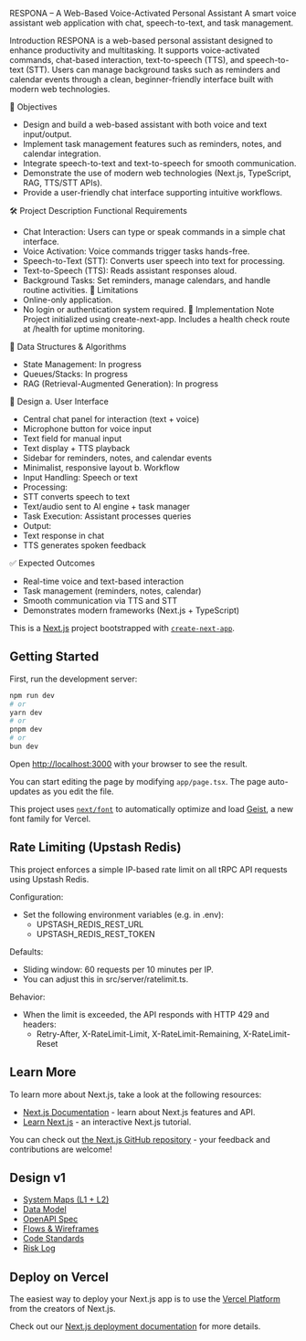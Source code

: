 RESPONA – A Web-Based Voice-Activated Personal Assistant
A smart voice assistant web application with chat, speech-to-text, and task management.

Introduction
RESPONA is a web-based personal assistant designed to enhance productivity and multitasking. It supports voice-activated commands, chat-based interaction, text-to-speech (TTS), and speech-to-text (STT). Users can manage background tasks such as reminders and calendar events through a clean, beginner-friendly interface built with modern web technologies.

🎯 Objectives
- Design and build a web-based assistant with both voice and text input/output.
- Implement task management features such as reminders, notes, and calendar integration.
- Integrate speech-to-text and text-to-speech for smooth communication.
- Demonstrate the use of modern web technologies (Next.js, TypeScript, RAG, TTS/STT APIs).
- Provide a user-friendly chat interface supporting intuitive workflows.

🛠️ Project Description
 Functional Requirements
- Chat Interaction: Users can type or speak commands in a simple chat interface.
- Voice Activation: Voice commands trigger tasks hands-free.
- Speech-to-Text (STT): Converts user speech into text for processing.
- Text-to-Speech (TTS): Reads assistant responses aloud.
- Background Tasks: Set reminders, manage calendars, and handle routine activities.
🚫 Limitations
- Online-only application.
- No login or authentication system required.
📝 Implementation Note
Project initialized using create-next-app. Includes a health check route at /health for uptime monitoring.

🧠 Data Structures & Algorithms
- State Management: In progress
- Queues/Stacks: In progress
- RAG (Retrieval-Augmented Generation): In progress

🎨 Design
a. User Interface
- Central chat panel for interaction (text + voice)
- Microphone button for voice input
- Text field for manual input
- Text display + TTS playback
- Sidebar for reminders, notes, and calendar events
- Minimalist, responsive layout
b. Workflow
- Input Handling: Speech or text
- Processing:
- STT converts speech to text
- Text/audio sent to AI engine + task manager
- Task Execution: Assistant processes queries
- Output:
- Text response in chat
- TTS generates spoken feedback

✅ Expected Outcomes
- Real-time voice and text-based interaction
- Task management (reminders, notes, calendar)
- Smooth communication via TTS and STT
- Demonstrates modern frameworks (Next.js + TypeScript)

This is a [Next.js](https://nextjs.org) project bootstrapped with [`create-next-app`](https://nextjs.org/docs/app/api-reference/cli/create-next-app).

## Getting Started

First, run the development server:

```bash
npm run dev
# or
yarn dev
# or
pnpm dev
# or
bun dev
```

Open [http://localhost:3000](http://localhost:3000) with your browser to see the result.

You can start editing the page by modifying `app/page.tsx`. The page auto-updates as you edit the file.

This project uses [`next/font`](https://nextjs.org/docs/app/building-your-application/optimizing/fonts) to automatically optimize and load [Geist](https://vercel.com/font), a new font family for Vercel.

## Rate Limiting (Upstash Redis)

This project enforces a simple IP-based rate limit on all tRPC API requests using Upstash Redis.

Configuration:
- Set the following environment variables (e.g. in .env):
  - UPSTASH_REDIS_REST_URL
  - UPSTASH_REDIS_REST_TOKEN

Defaults:
- Sliding window: 60 requests per 10 minutes per IP.
- You can adjust this in src/server/ratelimit.ts.

Behavior:
- When the limit is exceeded, the API responds with HTTP 429 and headers:
  - Retry-After, X-RateLimit-Limit, X-RateLimit-Remaining, X-RateLimit-Reset

## Learn More

To learn more about Next.js, take a look at the following resources:

- [Next.js Documentation](https://nextjs.org/docs) - learn about Next.js features and API.
- [Learn Next.js](https://nextjs.org/learn) - an interactive Next.js tutorial.

You can check out [the Next.js GitHub repository](https://github.com/vercel/next.js) - your feedback and contributions are welcome!

## Design v1

- [System Maps (L1 + L2)](https://docs.google.com/document/d/121FQGUCzSIYmAcyWfeq_F5QPpDdYMGm5aEYwHfKUrp4/edit?usp=sharing)  
- [Data Model](https://docs.google.com/document/d/1wh0MApUxmwA-WRKEe4LjJ5kPOvd7w4W80MvwFNkq04Q/edit?usp=sharing)  
- [OpenAPI Spec](/api/openapi.yaml)  
- [Flows & Wireframes](https://docs.google.com/document/d/1NqTkIoExfeHdQQzjwcs6-yYCCd-fcqBDczxfK6bXvYw/edit?usp=sharing)  
- [Code Standards](https://docs.google.com/document/d/1LfRK4KX2-sKMGjIbWGpKZFOwAGUFge61TwbLkkrzzSc/edit?usp=sharing)  
- [Risk Log](https://docs.google.com/document/d/1bEqYm4al8r5vGDpxX-hkITwb0lO48-6fnfomyd1CcaI/edit?usp=sharing)


## Deploy on Vercel

The easiest way to deploy your Next.js app is to use the [Vercel Platform](https://vercel.com/new?utm_medium=default-template&filter=next.js&utm_source=create-next-app&utm_campaign=create-next-app-readme) from the creators of Next.js.

Check out our [Next.js deployment documentation](https://nextjs.org/docs/app/building-your-application/deploying) for more details.
